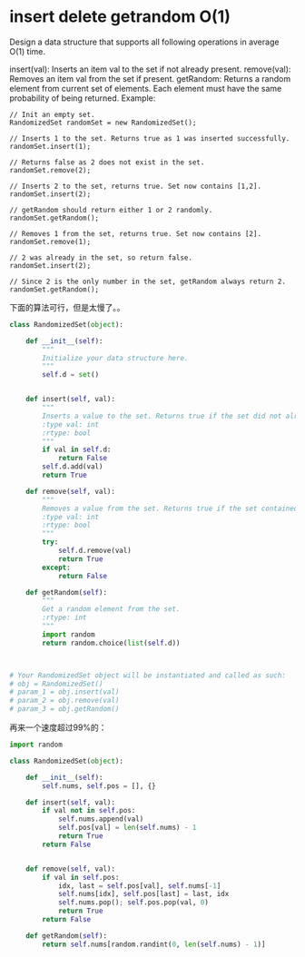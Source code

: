 # insert delete getrandom O(1)

Design a data structure that supports all following operations in average O(1) time.

insert(val): Inserts an item val to the set if not already present.
remove(val): Removes an item val from the set if present.
getRandom: Returns a random element from current set of elements. Each element must have the same probability of being returned.
Example:

```
// Init an empty set.
RandomizedSet randomSet = new RandomizedSet();

// Inserts 1 to the set. Returns true as 1 was inserted successfully.
randomSet.insert(1);

// Returns false as 2 does not exist in the set.
randomSet.remove(2);

// Inserts 2 to the set, returns true. Set now contains [1,2].
randomSet.insert(2);

// getRandom should return either 1 or 2 randomly.
randomSet.getRandom();

// Removes 1 from the set, returns true. Set now contains [2].
randomSet.remove(1);

// 2 was already in the set, so return false.
randomSet.insert(2);

// Since 2 is the only number in the set, getRandom always return 2.
randomSet.getRandom();
```

下面的算法可行，但是太慢了。。

```python
class RandomizedSet(object):

    def __init__(self):
        """
        Initialize your data structure here.
        """
        self.d = set()


    def insert(self, val):
        """
        Inserts a value to the set. Returns true if the set did not already contain the specified element.
        :type val: int
        :rtype: bool
        """
        if val in self.d:
            return False
        self.d.add(val)
        return True

    def remove(self, val):
        """
        Removes a value from the set. Returns true if the set contained the specified element.
        :type val: int
        :rtype: bool
        """
        try:
            self.d.remove(val)
            return True
        except:
            return False

    def getRandom(self):
        """
        Get a random element from the set.
        :rtype: int
        """
        import random
        return random.choice(list(self.d))



# Your RandomizedSet object will be instantiated and called as such:
# obj = RandomizedSet()
# param_1 = obj.insert(val)
# param_2 = obj.remove(val)
# param_3 = obj.getRandom()
```

再来一个速度超过99%的：

```python
import random

class RandomizedSet(object):

    def __init__(self):
        self.nums, self.pos = [], {}

    def insert(self, val):
        if val not in self.pos:
            self.nums.append(val)
            self.pos[val] = len(self.nums) - 1
            return True
        return False


    def remove(self, val):
        if val in self.pos:
            idx, last = self.pos[val], self.nums[-1]
            self.nums[idx], self.pos[last] = last, idx
            self.nums.pop(); self.pos.pop(val, 0)
            return True
        return False

    def getRandom(self):
        return self.nums[random.randint(0, len(self.nums) - 1)]

```
